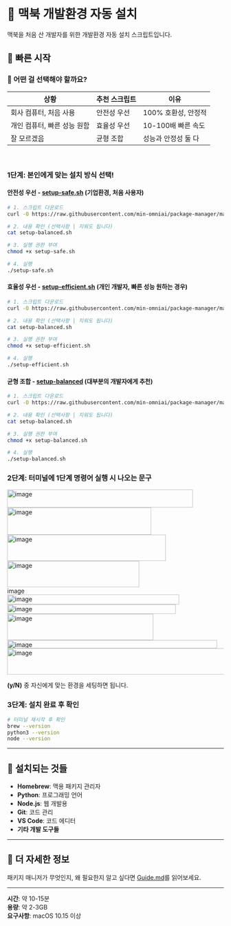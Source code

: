 # 📌 맥북 개발환경 자동 설치

맥북을 처음 산 개발자를 위한 개발환경 자동 설치 스크립트입니다.

## 📍 빠른 시작

### 🤔 어떤 걸 선택해야 할까요?

| 상황 | 추천 스크립트 | 이유 |
|---|---|---|
| 회사 컴퓨터, 처음 사용 | 안전성 우선 | 100% 호환성, 안정적 |
| 개인 컴퓨터, 빠른 성능 원함 | 효율성 우선 | 10-100배 빠른 속도 |
| 잘 모르겠음 | 균형 조합 | 성능과 안정성 둘 다 |

<br>

### 1단계: 본인에게 맞는 설치 방식 선택!

#### 안전성 우선 - [setup-safe.sh](https://github.com/min-omniai/package-manager/blob/main/dev-setup/setup-safe.sh) (기업환경, 처음 사용자)
```bash
# 1. 스크립트 다운로드
curl -O https://raw.githubusercontent.com/min-omniai/package-manager/main/dev-setup/setup-safe.sh

# 2. 내용 확인 (선택사항 | 지워도 됩니다)
cat setup-balanced.sh

# 3. 실행 권한 부여
chmod +x setup-safe.sh

# 4. 실행
./setup-safe.sh
```

#### 효율성 우선 - [setup-efficient.sh](https://github.com/min-omniai/package-manager/blob/main/dev-setup/setup-efficient.sh) (개인 개발자, 빠른 성능 원하는 경우)
```bash
# 1. 스크립트 다운로드
curl -O https://raw.githubusercontent.com/min-omniai/package-manager/main/dev-setup/setup-efficient.sh

# 2. 내용 확인 (선택사항 | 지워도 됩니다)
cat setup-balanced.sh

# 3. 실행 권한 부여
chmod +x setup-efficient.sh

# 4. 실행
./setup-efficient.sh
```

#### 균형 조합 - [setup-balanced](https://github.com/min-omniai/package-manager/blob/main/dev-setup/setup-balanced.sh) (대부분의 개발자에게 추천)
```bash
# 1. 스크립트 다운로드
curl -O https://raw.githubusercontent.com/min-omniai/package-manager/main/dev-setup/setup-balanced.sh

# 2. 내용 확인 (선택사항 | 지워도 됩니다)
cat setup-balanced.sh

# 3. 실행 권한 부여
chmod +x setup-balanced.sh

# 4. 실행
./setup-balanced.sh
```

### 2단계: 터미널에 1단계 명령어 실행 시 나오는 문구
<img width="432" height="42" alt="image" src="https://github.com/user-attachments/assets/1fdc0f6f-32df-46a0-ac7a-5882bf12df01" />

<br>

<img width="335" height="63" alt="image" src="https://github.com/user-attachments/assets/b6885664-2d15-4e3b-9330-c4e8e71282c9" />

<br>

<img width="369" height="61" alt="image" src="https://github.com/user-attachments/assets/68b1fe0a-2d33-4f63-a166-1e247c7f37e8" />

<br>

<img width="307" height="61" alt="image" src="https://github.com/user-attachments/assets/565e5e31-0f46-449e-9e61-bd4f57e627f8" />

<br>

<img width="352" height="17" alt="image" src="https://github.com/user-attachments/assets/539939e5-7e97-4133-b0c4-8026a5ec8784" />

<br>

<img width="400" height="23" alt="image" src="https://github.com/user-attachments/assets/4c285e24-0a84-404f-8c63-ef8b4adc244d" />

<br>

<img width="392" height="22" alt="image" src="https://github.com/user-attachments/assets/61e83755-4671-48fe-97ab-94248dac5cb7" />

<br>

<img width="340" height="61" alt="image" src="https://github.com/user-attachments/assets/9450a9cc-6d3e-44fd-ad47-aee6a7fa5a53" />

<br>

<img width="488" height="19" alt="image" src="https://github.com/user-attachments/assets/b6b6748d-e051-479e-b894-ee528acf98c2" />

<br>

<img width="516" height="61" alt="image" src="https://github.com/user-attachments/assets/be45ab99-d43c-414a-9730-d41a4651edfc" />

**(y/N)** 중 자신에게 맞는 환경을 세팅하면 됩니다.

### 3단계: 설치 완료 후 확인
```bash
# 터미널 재시작 후 확인
brew --version
python3 --version
node --version
```

---

## 📍 설치되는 것들

- **Homebrew**: 맥용 패키지 관리자
- **Python**: 프로그래밍 언어
- **Node.js**: 웹 개발용
- **Git**: 코드 관리
- **VS Code**: 코드 에디터
- **기타 개발 도구들**

---

## 📍 더 자세한 정보

패키지 매니저가 무엇인지, 왜 필요한지 알고 싶다면 [Guide.md](Guide.md)를 읽어보세요.

---

**시간**: 약 10-15분  
**용량**: 약 2-3GB  
**요구사항**: macOS 10.15 이상
